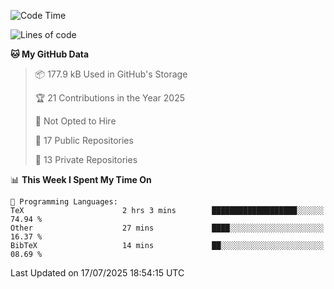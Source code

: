 <!--START_SECTION:waka-->
![Code Time](http://img.shields.io/badge/Code%20Time-1%2C129%20hrs%2010%20mins-blue)

![Lines of code](https://img.shields.io/badge/From%20Hello%20World%20I%27ve%20Written-224.9%20thousand%20lines%20of%20code-blue)

**🐱 My GitHub Data** 

> 📦 177.9 kB Used in GitHub's Storage 
 > 
> 🏆 21 Contributions in the Year 2025
 > 
> 🚫 Not Opted to Hire
 > 
> 📜 17 Public Repositories 
 > 
> 🔑 13 Private Repositories 
 > 
📊 **This Week I Spent My Time On** 

```text
💬 Programming Languages: 
TeX                      2 hrs 3 mins        ███████████████████░░░░░░   74.94 % 
Other                    27 mins             ████░░░░░░░░░░░░░░░░░░░░░   16.37 % 
BibTeX                   14 mins             ██░░░░░░░░░░░░░░░░░░░░░░░   08.69 % 
```


 Last Updated on 17/07/2025 18:54:15 UTC
<!--END_SECTION:waka-->
